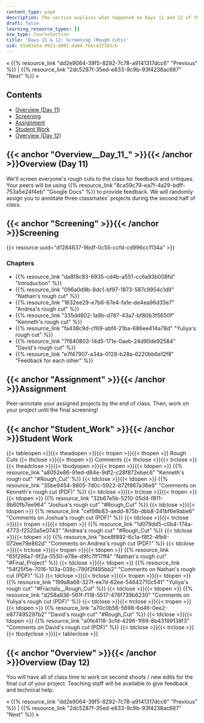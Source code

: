 ```yaml
---
content_type: page
description: The section explains what happened on Days 11 and 12 of this course.
draft: false
learning_resource_types: []
ocw_type: CourseSection
title: 'Days 11 & 12: Screening (Rough Cuts)'
uid: 91a83a5a-9923-d001-da64-fbbcd37341cb
---
```

« {{% resource_link "dd2e9064-39f5-8292-7c78-a9141317dcc6" "Previous" %}} | {{% resource_link "2dc5287f-35ed-e833-9c9b-93f4238ac687" "Next" %}} »

## Contents

- [Overview (Day 11)](#Overview__Day_11_)
- [Screening](#Screening)
- [Assignment](#Assignment)
- [Student Work](#Student_Work)
- [Overview (Day 12)](#Overview__Day_11_)

## {{< anchor "Overview__Day_11_" >}}{{< /anchor >}}Overview (Day 11)

We'll screen everyone's rough cuts to the class for feedback and critiques. Your peers will be using {{% resource_link "8ca59c79-ea7f-4a29-bdff-753a5e24f4eb" "Google Docs" %}} to provide feedback. We will randomly assign you to annotate three classmates' projects during the second half of class.

## {{< anchor "Screening" >}}{{< /anchor >}}Screening

{{< resource uuid="d1284637-9bdf-0c55-ccfd-cd996cc1134a" >}}

### Chapters

- {{% resource_link "da8f8c83-6935-cd4b-a551-cc6a93b008fd" "Introduction" %}}
- {{% resource_link "096a0d9b-8dc1-bf97-1873-587c9954c1d9" "Nathan's rough cut" %}}
- {{% resource_link "1632ee29-e7b6-67e4-fa1e-de4ea96d35e7" "Andrea's rough cut" %}}
- {{% resource_link "335dd802-1a9b-d787-43a7-bf80b3f5650f" "Kenneth's rough cut" %}}
- {{% resource_link "fa438c9d-cf69-abf4-21ba-686ee414a78d" "Yuliya's rough cut" %}}
- {{% resource_link "7f840803-14d5-171e-0aeb-24d90de92584" "David's rough cut" %}}
- {{% resource_link "e7f47907-a34a-0128-b28a-6220bb6e12f8" "Feedback for each other" %}}

## {{< anchor "Assignment" >}}{{< /anchor >}}Assignment

Peer-annotate your assigned projects by the end of class. Then, work on your project until the final screening!

## {{< anchor "Student_Work" >}}{{< /anchor >}}Student Work

{{< tableopen >}}{{< theadopen >}}{{< tropen >}}{{< thopen >}}
Rough Cuts
{{< thclose >}}{{< thopen >}}
Comments
{{< thclose >}}{{< trclose >}}{{< theadclose >}}{{< tbodyopen >}}{{< tropen >}}{{< tdopen >}}
{{% resource_link "a8052e86-91ed-d84e-9df2-c28f872ebec6" "Kenneth's rough cut" "#Rough_Cut" %}}
{{< tdclose >}}{{< tdopen >}}
{{% resource_link "35be9454-9805-7d0c-5922-872f867a36e6" "Comments on Kenneth's rough cut (PDF)" %}}
{{< tdclose >}}{{< trclose >}}{{< tropen >}}{{< tdopen >}}
{{% resource_link "32b67e5b-5210-05d4-f811-9b60fb7ee964" "Joshua's rough cut" "#Rough_Cut" %}}
{{< tdclose >}}{{< tdopen >}}
{{% resource_link "cef98b83-aedd-875b-dbb8-241bf6e9abe6" "Comments on Joshua's rough cut (PDF)" %}}
{{< tdclose >}}{{< trclose >}}{{< tropen >}}{{< tdopen >}}
{{% resource_link "1d079dd5-c0b4-174a-4773-f2520a5e0743" "Andrea's rough cut" "#Rough_Cut" %}}
{{< tdclose >}}{{< tdopen >}}
{{% resource_link "bce8f892-6c1a-f8f2-4fb8-072ee79e862d" "Comments on Andrea's rough cut (PDF)" %}}
{{< tdclose >}}{{< trclose >}}{{< tropen >}}{{< tdopen >}}
{{% resource_link "65f298a7-9f2a-0550-e78e-d9fc7ff17ff4" "Nathan's rough cut" "#Final_Project" %}}
{{< tdclose >}}{{< tdopen >}}
{{% resource_link "54f25f5e-7016-103a-038c-790f2f485bb2" "Comments on Nathan's rough cut (PDF)" %}}
{{< tdclose >}}{{< trclose >}}{{< tropen >}}{{< tdopen >}}
{{% resource_link "199a8a68-327f-ee7d-62ee-54642710c541" "Yuliya's rough cut" "#Fractals__Rough_Cut" %}}
{{< tdclose >}}{{< tdopen >}}
{{% resource_link "d258a936-561f-f118-5517-476f739b6230" "Comments on Yuliya's rough cut (PDF)" %}}
{{< tdclose >}}{{< trclose >}}{{< tropen >}}{{< tdopen >}}
{{% resource_link "a70c0b56-5698-6d46-0ee2-e877495297b2" "David's rough cut" "#Rough_Cut" %}}
{{< tdclose >}}{{< tdopen >}}
{{% resource_link "a0fe4118-3cfd-4296-1f69-8b43199138f3" "Comments on David's rough cut (PDF)" %}}
{{< tdclose >}}{{< trclose >}}{{< tbodyclose >}}{{< tableclose >}}

## {{< anchor "Overview" >}}{{< /anchor >}}Overview (Day 12)

You will have all of class time to work on second shoots / new edits for the final cut of your project. Teaching staff will be available to give feedback and technical help.

« {{% resource_link "dd2e9064-39f5-8292-7c78-a9141317dcc6" "Previous" %}} | {{% resource_link "2dc5287f-35ed-e833-9c9b-93f4238ac687" "Next" %}} »